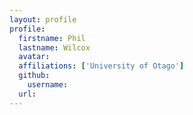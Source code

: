 ```yaml
---
layout: profile
profile:
  firstname: Phil
  lastname: Wilcox
  avatar:
  affiliations: ['University of Otago']
  github:
    username:
  url:
---
```


